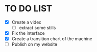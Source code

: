 # TO DO LIST

- [x] Create a video
  - [ ] extract some stills
- [x] Fix the interface
- [x] Create a transition chart of the machine
- [ ] Publish on my website
